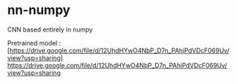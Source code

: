 # nn-numpy
CNN based entirely in numpy

Pretrained model : [https://drive.google.com/file/d/12UhdHYwO4NbP_D7n_PAhiPdVDcF069Uv/view?usp=sharing] https://drive.google.com/file/d/12UhdHYwO4NbP_D7n_PAhiPdVDcF069Uv/view?usp=sharing
